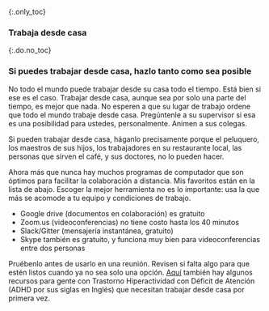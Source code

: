 {:.only_toc}
### Trabaja desde casa

{:.do.no_toc}
### Si puedes trabajar desde casa, hazlo tanto como sea posible

No todo el mundo puede trabajar desde su casa todo el tiempo. Está bien si ese es el caso. Trabajar desde casa, aunque sea por solo una parte del tiempo, es mejor que nada. No esperen a que su lugar de trabajo ordene que todo el mundo trabaje desde casa. Pregúntenle a su supervisor si esa es una posibilidad para ustedes, personalmente. Animen a sus colegas.
 
Si pueden trabajar desde casa, háganlo precisamente porque el peluquero, los maestros de sus hijos, los trabajadores en su restaurante local, las personas que sirven el café, y sus doctores, no lo pueden hacer.
 
Ahora más que nunca hay muchos programas de computador que son óptimos para facilitar la colaboración a distancia. Mis favoritos están en la lista de abajo. Escoger la mejor herramienta no es lo importante: usa la que más se acomode a tu equipo y condiciones de trabajo. 

- Google drive (documentos en colaboración) es gratuito
- Zoom.us (videoconferencias) no tiene costo hasta los 40 minutos 
- Slack/Gitter (mensajería instantánea, gratuito) 
- Skype también es gratuito, y funciona muy bien para videoconferencias entre dos personas

Pruébenlo antes de usarlo en una reunión. Revisen si falta algo para que estén listos cuando ya no sea solo una opción. [Aquí](https://twitter.com/BadassBowden/status/1235793674174435328) también hay algunos recursos para gente con Trastorno Hiperactividad con Déficit de Atención (ADHD por sus siglas en Inglés) que necesitan trabajar desde casa por primera vez.
